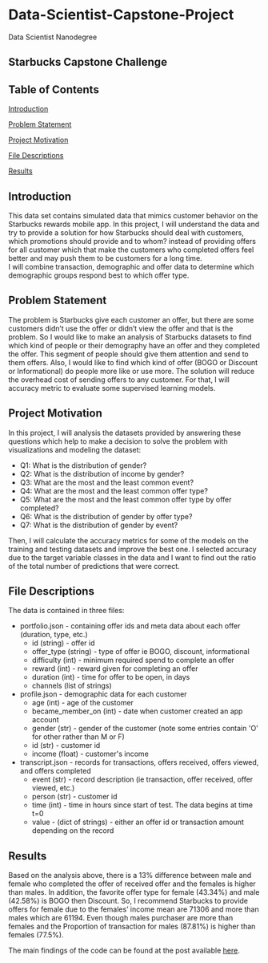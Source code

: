 # Data-Scientist-Capstone-Project
Data Scientist Nanodegree
## Starbucks Capstone Challenge



## Table of Contents

[Introduction](#introduction)

[Problem Statement](#problem-statement)

[Project Motivation](#project-motivation)

[File Descriptions](#file-descriptions)

[Results](#results)

## Introduction
This data set contains simulated data that mimics customer behavior on the Starbucks rewards mobile app. In this project, I will understand the data and try to provide a solution for how Starbucks should deal with customers, which promotions should provide and to whom? instead of providing offers for all customer which that make the customers who completed offers feel better and may push them to be customers for a long time.<br>
I will combine transaction, demographic and offer data to determine which demographic groups respond best to which offer type.<br>

## Problem Statement
The problem is Starbucks give each customer an offer, but there are some customers didn’t use the offer or didn’t view the offer and that is the problem. So I would like to make an analysis of Starbucks datasets to find which kind of people or their demography have an offer and they completed the offer. This segment of people should give them attention and send to them offers. Also, I would like to find which kind of offer (BOGO or Discount or Informational) do people more like or use more. The solution will reduce the overhead cost of sending offers to any customer. For that, I will accuracy metric to evaluate some supervised learning models.<br>

## Project Motivation
In this project, I will analysis the datasets provided by answering these questions  which help to make a decision to solve the problem with visualizations and modeling the dataset:<br>
* Q1: What is the distribution of gender?<br>
* Q2: What is the distribution of income by gender?<br>
* Q3: What are the most and the least common event?<br>
* Q4: What are the most and the least common offer type?<br>
* Q5: What are the most and the least common offer type by offer completed?<br>
* Q6: What is the distribution of gender by offer type?<br>
* Q7: What is the distribution of gender by event?<br>

Then, I will calculate the accuracy metrics for some of the models on the training and testing datasets and improve the best one. I selected accuracy due to the target variable classes in the data and I want to find out the ratio of the total number of predictions that were correct.<br>

## File Descriptions
The data is contained in three files:<br>

* portfolio.json - containing offer ids and meta data about each offer (duration, type, etc.)<br>
  * id (string) - offer id <br>
  * offer_type (string) - type of offer ie BOGO, discount, informational<br>
  * difficulty (int) - minimum required spend to complete an offer<br>
  * reward (int) - reward given for completing an offer<br>
  * duration (int) - time for offer to be open, in days<br>
  * channels (list of strings)<br>
* profile.json - demographic data for each customer<br>
  * age (int) - age of the customer<br>
  * became_member_on (int) - date when customer created an app account<br>
  * gender (str) - gender of the customer (note some entries contain 'O' for other rather than M or F)<br>
  * id (str) - customer id<br>
  * income (float) - customer's income<br>
* transcript.json - records for transactions, offers received, offers viewed, and offers completed<br>
  * event (str) - record description (ie transaction, offer received, offer viewed, etc.)<br>
  * person (str) - customer id<br>
  * time (int) - time in hours since start of test. The data begins at time t=0<br>
  * value - (dict of strings) - either an offer id or transaction amount depending on the record<br>
  
## Results
Based on the analysis above, there is a 13% difference between male and female who completed the offer of received offer and the females is higher than males. In addition, the favorite offer type for female (43.34%) and male (42.58%) is BOGO then Discount. So, I recommend Starbucks to provide offers for female due to the females’ income mean are 71306 and more than males which are 61194. Even though males purchaser are more than females and the Proportion of transaction for males (87.81%) is higher than females (77.5%). 

The main findings of the code can be found at the post available [here](https://yagiz-dursun.medium.com/assessing-starbucks-app-data-c1b0955d03d9).

